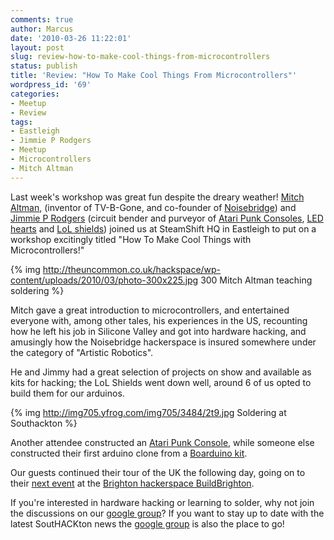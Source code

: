 ```yaml
---
comments: true
author: Marcus
date: '2010-03-26 11:22:01'
layout: post
slug: review-how-to-make-cool-things-from-microcontrollers
status: publish
title: 'Review: "How To Make Cool Things From Microcontrollers"'
wordpress_id: '69'
categories:
- Meetup
- Review
tags:
- Eastleigh
- Jimmie P Rodgers
- Meetup
- Microcontrollers
- Mitch Altman
---
```


Last week's workshop was great fun despite the dreary weather! 
[Mitch Altman](http://en.wikipedia.org/wiki/Mitch_Altman "Mitch Altman on Wikipedia"),
(inventor of TV-B-Gone, and co-founder of
[Noisebridge](https://www.noisebridge.net/wiki/Noisebridge "Noisebridge  hackerspace"))
and [Jimmie P Rodgers](http://jimmieprodgers.com/) (circuit bender and
purveyor of [Atari Punk Consoles](http://jimmieprodgers.com/kits/apc/),
[LED hearts](http://jimmieprodgers.com/kits/openheart/) and 
[LoL shields](http://jimmieprodgers.com/kits/lolshield/)) joined us at
SteamShift HQ in Eastleigh to put on a workshop excitingly titled "How
To Make Cool Things with Microcontrollers!" 

{% img http://theuncommon.co.uk/hackspace/wp-content/uploads/2010/03/photo-300x225.jpg 300 Mitch Altman teaching soldering %}

Mitch gave a great introduction to microcontrollers, and entertained
everyone with, among other tales, his experiences in the US, recounting
how he left his job in Silicone Valley and got into hardware hacking,
and amusingly how the Noisebridge hackerspace is insured somewhere under
the category of "Artistic Robotics". 

He and Jimmy had a great selection
of projects on show and available as kits for hacking; the LoL Shields
went down well, around 6 of us opted to build them for our arduinos.

{% img http://img705.yfrog.com/img705/3484/2t9.jpg Soldering at Southackton %}

Another attendee constructed an 
[Atari Punk Console](http://en.wikipedia.org/wiki/Atari_Punk_Console), while someone
else constructed their first arduino clone from a 
[Boarduino kit](http://www.ladyada.net/make/boarduino/). 

Our guests continued their
tour of the UK the following day, going on to their 
[next event](http://buildbrighton.eventwax.com/elecrtonics-workshop-with-mitch-altman)
at the 
[Brighton hackerspace BuildBrighton](http://www.buildbrighton.com/). 

If you're interested in
hardware hacking or learning to solder, why not join the discussions on
our [google group](http://groups.google.com/group/southackton/)? If you
want to stay up to date with the latest SoutHACKton news the 
[google group](http://groups.google.com/group/southackton/) is also the place to
go!
